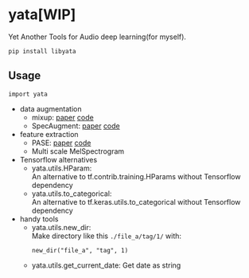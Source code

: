 # yata[WIP]
Yet Another Tools for Audio deep learning(for myself).
```
pip install libyata
```
## Usage

```
import yata
```

- data augmentation
  - mixup: [paper](https://arxiv.org/abs/1710.09412) [code](https://github.com/hongyi-zhang/mixup)
  - SpecAugment: [paper](https://arxiv.org/abs/1904.08779) [code](https://github.com/DemisEom/SpecAugment)
- feature extraction
  - PASE: [paper](https://arxiv.org/abs/2001.09239) [code](https://github.com/santi-pdp/pase)
  - Multi scale MelSpectrogram
- Tensorflow alternatives
    - yata.utils.HParam:   
      An alternative to tf.contrib.training.HParams without Tensorflow dependency
    - yata.utils.to_categorical:   
      An alternative to tf.keras.utils.to_categorical without Tensorflow dependency
- handy tools
    - yata.utils.new_dir:   
        Make directory like this `./file_a/tag/1/` with:
        ```
        new_dir("file_a", "tag", 1)
        ```
    - yata.utils.get_current_date: Get date as string
    

  

